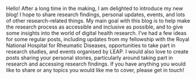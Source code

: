 Hello! After a long time in the making, I am delighted to introduce my new blog! I hope to share research findings, personal updates, events, and lots of other research-related things. My main goal with this blog is to help make the research process as accessible and inclusive as possible, and to give some insights into the world of digital health research.
I’ve had a few ideas for some regular posts, including updates from my fellowship with the Royal National Hospital for Rheumatic Diseases, opportunities to take part in research studies, and events organised by LEAP.
I would also love to create posts sharing your personal stories, particularly around taking part in research and accessing research findings. If you have anything you would like to share or any topics you would like me to cover, please get in touch!
